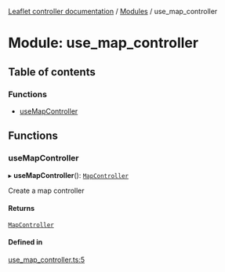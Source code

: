 [Leaflet controller documentation](../README.md) / [Modules](../modules.md) / use\_map\_controller

# Module: use\_map\_controller

## Table of contents

### Functions

- [useMapController](use_map_controller.md#usemapcontroller)

## Functions

### useMapController

▸ **useMapController**(): [`MapController`](../interfaces/interfaces.MapController.md)

Create a map controller

#### Returns

[`MapController`](../interfaces/interfaces.MapController.md)

#### Defined in

[use_map_controller.ts:5](https://github.com/synw/leaflet-controller/blob/653db9e/src/use_map_controller.ts#L5)
